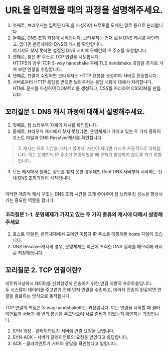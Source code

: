 # URL을 입력했을 때의 과정을 설명해주세요.

1. 첫째로, 브라우저는 입력된 URL을 파싱하여 프로토콜,도메인,경로 등으로 분리합니다.
2. 둘째로, DNS 조회 과정이 시작됩니다. 브라우저는 먼저 로컬 DNS 캐시를 확인하고, 없다면 운영체제의 DNS의 캐시를 확인합니다.<br>
   여기서도 찾지 못하면 설정된 DNS 서버에 도메인의 IP 주소를 요청합니다.
3. 셋째로, 찾은 IP 주소로 TCP 연결을 시도합니다.<br>
   HTTPS의 경우 TCP 3-way handshake 후에 TLS handshake 과정을 추가로 거쳐 보안 연결을 수립합니다.
4. 넷째로, 연결이 수립되면 브라우저는 HTTP 요청을 생성하여 서버로 전송합니다.
5. 서버로부터 HTTP 응답을 받으면 브라우저는 응답 내용에 대해서 처리합니다.<br>
   HTML 문서를 파싱하여 DOM트리를 생성하고, CSS를 처리하여 CSSOM을 만듭니다.

## 꼬리질문 1. DNS 캐시 과정에 대해서 설명해주세요.

1. 첫째로, 웹 브라우저 자체의 캐시를 확인합니다.
2. 둘째로, 브라우저 캐시에서 찾지 못했다면, 운영체제가 가지고 있는 두 가지 종류의 호스트 파일과 DNS Resolver캐시를 확인합니다.

> 각 캐시는 유효 기간을 가지고 있어서, 시간이 지나면 캐시가 자동적으로 삭제됩니다. 이는 도메인의 IP 주소가 변경되었을 때 문제가 발생하지 않도록 하기 위함입니다.

3. 모든 캐시에서 원하는 정보를 찾지 못한 경우에만 Root DNS 서버부터 시작하는 전체 DNS 조회과정이 시작됩니다.

<br>
이러한 계층적 캐시 구조는 DNS 조회 시간을 크게 줄여주어 웹 브라우징 성능을 향상시키는 중요한 역할을 합니다.

### 꼬리질문 1-1. 운영체제가 가지고 있는 두 가지 종류의 캐시에 대해서 설명해주세요

1. 호스트 파일은, 운영체제에서 도메인 이름과 IP 주소를 매핑해둔 hosts 파일이 있습니다.
2. DNS Resolver캐시의 경우, 운영체제는 최근에 조회한 DNS 결과를 메모리에 캐시로 저장해둡니다.

## 꼬리질문 2. TCP 연결이란?

네트워크상에서 데이터를 신뢰성있게 전송하기 위한 연결 지향적 프로토콜입니다.<br>
두 시스템이 데이터를 주고받기 전에 먼저 연결을 수립하고, 데이터 전송이 완료되면 연결을 종료하는 방식으로 동작됩니다.<br>
<br>
TCP 연결의 핵심은 3-way handshake라는 과정입니다. 이는 연결을 시작할 때 클라이언트와 서버가 세 번의 통신을 주고받으며 서로 준비가 되었는지 확인하는 과정입니다.<br>

1. SYN 과정 - 클라이언트가 서버에 연결 요청을 보냅니다.
2. SYN-ACK - 서버가 클라이언트의 요청을 받았다고 응답합니다.
3. ACK - 클라이언트가 서버의 응답을 확인했다고 알립니다.
